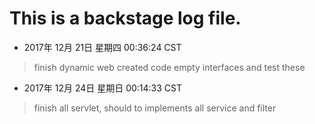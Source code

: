 # This is a backstage log file.

- 2017年 12月 21日 星期四 00:36:24 CST
> finish dynamic web created
> code empty interfaces and test these

- 2017年 12月 24日 星期日 00:14:33 CST
> finish all servlet, should to implements all service and filter
